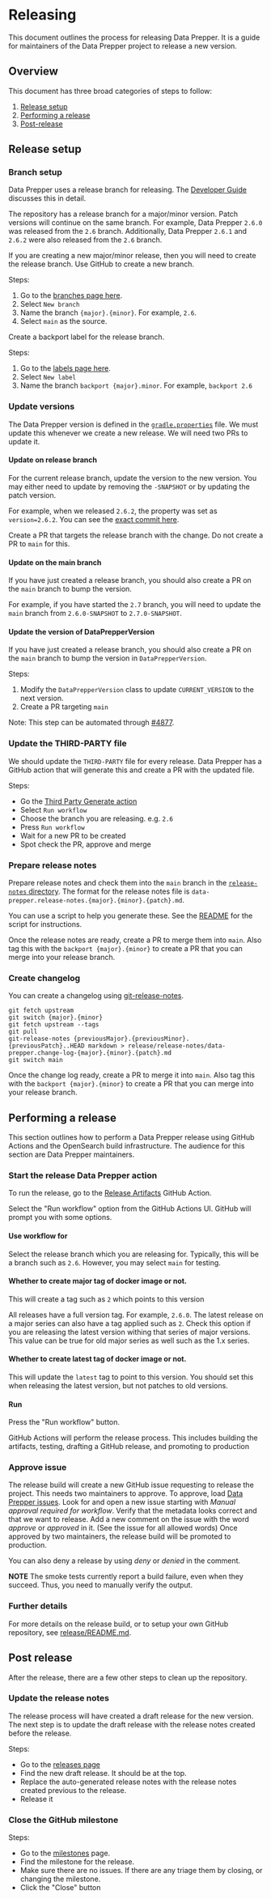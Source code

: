 # Releasing

This document outlines the process for releasing Data Prepper.
It is a guide for maintainers of the Data Prepper project to release a new version.

## Overview

This document has three broad categories of steps to follow:

1. [Release setup](#release-setup)
2. [Performing a release](#performing-a-release)
3. [Post-release](#post-release)


## <a name="release-setup">Release setup</a>

### Branch setup

Data Prepper uses a release branch for releasing.
The [Developer Guide](docs/developer_guide.md#backporting) discusses this in detail.

The repository has a release branch for a major/minor version.
Patch versions will continue on the same branch.
For example, Data Prepper `2.6.0` was released from the `2.6` branch.
Additionally, Data Prepper `2.6.1` and `2.6.2` were also released from the `2.6` branch.

If you are creating a new major/minor release, then you will need to create the release branch.
Use GitHub to create a new branch.

Steps:
1. Go to the [branches page here](https://github.com/opensearch-project/data-prepper/branches).
2. Select `New branch`
3. Name the branch `{major}.{minor}`. For example, `2.6`.
4. Select `main` as the source.

Create a backport label for the release branch.

Steps:
1. Go to the [labels page here](https://github.com/opensearch-project/data-prepper/labels).
2. Select `New label`
3. Name the branch `backport {major}.minor`. For example, `backport 2.6`

### Update versions

The Data Prepper version is defined in the [`gradle.properties`](https://github.com/opensearch-project/data-prepper/blob/main/gradle.properties)  file.
We must update this whenever we create a new release.
We will need two PRs to update it.

#### Update on release branch

For the current release branch, update the version to the new version.
You may either need to update by removing the `-SNAPSHOT` or by updating the patch version.

For example, when we released `2.6.2`, the property was set as `version=2.6.2`.
You can see the [exact commit here](https://github.com/opensearch-project/data-prepper/blob/2.6.2/gradle.properties#L8).

Create a PR that targets the release branch with the change.
Do not create a PR to `main` for this.

#### Update on the main branch

If you have just created a release branch, you should also create a PR on the `main` branch to bump the version.

For example, if you have started the `2.7` branch, you will need to update the `main` branch from `2.6.0-SNAPSHOT` to `2.7.0-SNAPSHOT`.

#### Update the version of DataPrepperVersion

If you have just created a release branch, you should also create a PR on the `main` branch to bump the version in `DataPrepperVersion`.

Steps:
1. Modify the `DataPrepperVersion` class to update `CURRENT_VERSION` to the next version.
2. Create a PR targeting `main`

Note: This step can be automated through [#4877](https://github.com/opensearch-project/data-prepper/issues/4877).

### Update the THIRD-PARTY file

We should update the `THIRD-PARTY` file for every release.
Data Prepper has a GitHub action that will generate this and create a PR with the updated file.

Steps:
* Go the [Third Party Generate action](https://github.com/opensearch-project/data-prepper/actions/workflows/third-party-generate.yml)
* Select `Run workflow`
* Choose the branch you are releasing. e.g. `2.6`
* Press `Run workflow`
* Wait for a new PR to be created
* Spot check the PR, approve and merge


### Prepare release notes

Prepare release notes and check them into the `main` branch in the [`release-notes` directory](https://github.com/opensearch-project/data-prepper/tree/main/release/release-notes).
The format for the release notes file is `data-prepper.release-notes.{major}.{minor}.{patch}.md`.

You can use a script to help you generate these.
See the [README](release/script/release-notes/README.md) for the script for instructions.

Once the release notes are ready, create a PR to merge them into `main`.
Also tag this with the `backport {major}.{minor}` to create a PR that you can merge into your release branch.

### Create changelog

You can create a changelog using [git-release-notes](https://github.com/ariatemplates/git-release-notes).

```
git fetch upstream
git switch {major}.{minor}
git fetch upstream --tags
git pull
git-release-notes {previousMajor}.{previousMinor}.{previousPatch}..HEAD markdown > release/release-notes/data-prepper.change-log-{major}.{minor}.{patch}.md
git switch main
```

Once the change log ready, create a PR to merge it into `main`.
Also tag this with the `backport {major}.{minor}` to create a PR that you can merge into your release branch.



## <a name="performing-a-release">Performing a release</a>

This section outlines how to perform a Data Prepper release using GitHub Actions and the OpenSearch build infrastructure.
The audience for this section are Data Prepper maintainers.

### Start the release Data Prepper action

To run the release, go to the [Release Artifacts](https://github.com/opensearch-project/data-prepper/actions/workflows/release.yml)
GitHub Action.

Select the "Run workflow" option from the GitHub Actions UI. GitHub will prompt you with some options.

#### Use workflow for

Select the release branch which you are releasing for.
Typically, this will be a branch such as `2.6`.
However, you may select `main` for testing.

#### Whether to create major tag of docker image or not.

This will create a tag such as `2` which points to this version

All releases have a full version tag. For example, `2.6.0`.
The latest release on a major series can also have a tag applied such as `2`.
Check this option if you are releasing the latest version withing that series of major versions.
This value can be true for old major series as well such as the 1.x series.

#### Whether to create latest tag of docker image or not.

This will update the `latest` tag to point to this version.
You should set this when releasing the latest version, but not patches to old versions.

#### Run

Press the "Run workflow" button.

GitHub Actions will perform the release process.
This includes building the artifacts, testing, drafting a GitHub release, and promoting to production

### Approve issue

The release build will create a new GitHub issue requesting to release the project.
This needs two maintainers to approve.
To approve, load [Data Prepper issues](https://github.com/opensearch-project/data-prepper/issues).
Look for and open a new issue starting with _Manual approval required for workflow_.
Verify that the metadata looks correct and that we want to release.
Add a new comment on the issue with the word _approve_ or _approved_ in it.
(See the issue for all allowed words)
Once approved by two maintainers, the release build will be promoted to production.

You can also deny a release by using _deny_ or _denied_ in the comment.

**NOTE** The smoke tests currently report a build failure, even when they succeed. Thus, you need to manually verify the output.

### Further details

For more details on the release build, or to setup your own GitHub repository, see [release/README.md](release/README.md).



## <a name="post-release">Post release</a>

After the release, there are a few other steps to clean up the repository.

### Update the release notes

The release process will have created a draft release for the new version.
The next step is to update the draft release with the release notes created before the release.

Steps:
* Go to the [releases page](https://github.com/opensearch-project/data-prepper/releases)
* Find the new draft release. It should be at the top.
* Replace the auto-generated release notes with the release notes created previous to the release.
* Release it

### Close the GitHub milestone

Steps:
* Go to the [milestones](https://github.com/opensearch-project/data-prepper/milestones) page.
* Find the milestone for the release.
* Make sure there are no issues. If there are any triage them by closing, or changing the milestone.
* Click the "Close" button
